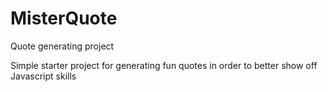 # MisterQuote
Quote generating project

Simple starter project for generating fun quotes in order to better show off Javascript skills
